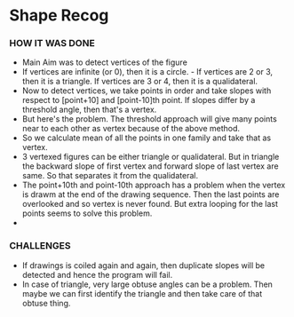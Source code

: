 # Shape Recog

### HOW IT WAS DONE

* Main Aim was to detect vertices of the figure
* If vertices are infinite (or 0), then it is a circle. - If vertices are 2 or 3, then it is a triangle. If vertices are 3 or 4, then it is a qualidateral.
* Now to detect vertices, we take points in order and take slopes with respect to [point+10] and [point-10]th point. If slopes differ by a threshold angle, then that's a vertex.
* But here's the problem. The threshold approach will give many points near to each other as vertex because of the above method.
* So we calculate mean of all the points in one family and take that as vertex.
* 3 vertexed figures can be either triangle or qualidateral. But in triangle the backward slope of first vertex and forward slope of last vertex are same. So that separates 
 it from the qualidateral.
* The point+10th and point-10th approach has a problem when the vertex is drawm at the end of the drawing sequence. Then the last points are overlooked and so vertex is never found. But extra looping for the last points seems to solve this problem.
* 

### CHALLENGES

* If drawings is coiled again and again, then duplicate slopes will be detected and hence the program will fail.
* In case of triangle, very large obtuse angles can be a problem. Then maybe we can first identify the triangle and then take care of that obtuse thing.